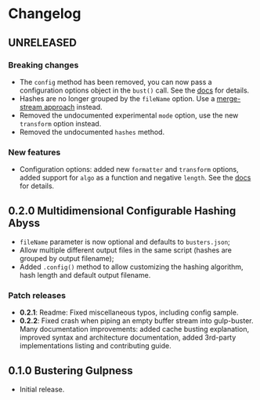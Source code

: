 # Changelog

## UNRELEASED

### Breaking changes

- The `config` method has been removed, you can now pass a configuration options object in the `bust()` call. See the [docs](https://github.com/UltCombo/gulp-buster/#syntax) for details.
- Hashes are no longer grouped by the `fileName` option. Use a [merge-stream approach](https://github.com/gulpjs/gulp/blob/master/docs/recipes/using-multiple-sources-in-one-task.md) instead.
- Removed the undocumented experimental `mode` option, use the new `transform` option instead.
- Removed the undocumented `hashes` method.

### New features

- Configuration options: added new `formatter` and `transform` options, added support for `algo` as a function and negative `length`. See the [docs](https://github.com/UltCombo/gulp-buster/#parameters) for details.

## 0.2.0 Multidimensional Configurable Hashing Abyss

- `fileName` parameter is now optional and defaults to `busters.json`;
- Allow multiple different output files in the same script (hashes are grouped by output filename);
- Added `.config()` method to allow customizing the hashing algorithm, hash length and default output filename.

### Patch releases

- **0.2.1**: Readme: Fixed miscellaneous typos, including config sample.
- **0.2.2**: Fixed crash when piping an empty buffer stream into gulp-buster. Many documentation improvements: added cache busting explanation, improved syntax and architecture documentation, added 3rd-party implementations listing and contributing guide.

## 0.1.0 Bustering Gulpness

- Initial release.

